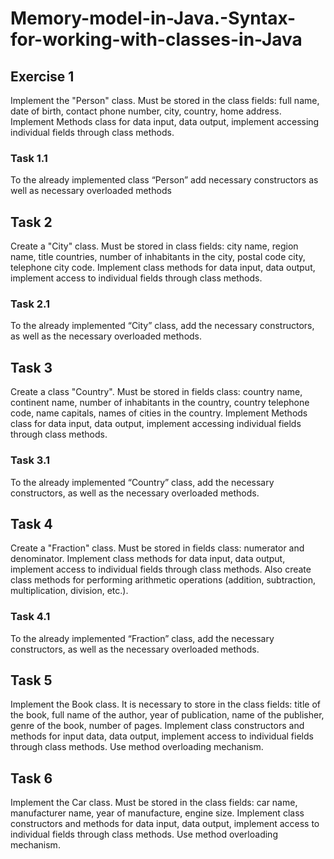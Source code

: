 # Memory-model-in-Java.-Syntax-for-working-with-classes-in-Java

## Exercise 1

Implement the "Person" class. Must be stored
in the class fields: full name, date of birth, contact phone number, city, country, home address. Implement Methods
class for data input, data output, implement
accessing individual fields through class methods.

### Task 1.1
To the already implemented class “Person” add
necessary constructors as well as necessary overloaded methods

## Task 2

Create a "City" class. Must be stored in class fields: city name, region name, title
countries, number of inhabitants in the city, postal code
city, telephone city code. Implement class methods for data input, data output, implement access
to individual fields through class methods.

### Task 2.1
To the already implemented “City” class, add the necessary constructors, as well as the necessary overloaded methods.

## Task 3

Create a class "Country". Must be stored in fields
class: country name, continent name, number of inhabitants in the country, country telephone code, name
capitals, names of cities in the country. Implement Methods
class for data input, data output, implement
accessing individual fields through class methods.

### Task 3.1
To the already implemented “Country” class, add the necessary constructors, as well as the necessary overloaded methods.

## Task 4

Create a "Fraction" class. Must be stored in fields
class: numerator and denominator. Implement class methods for data input, data output, implement access
to individual fields through class methods. Also create
class methods for performing arithmetic operations
(addition, subtraction, multiplication, division, etc.).

### Task 4.1
To the already implemented “Fraction” class, add the necessary constructors, as well as the necessary overloaded methods.

## Task 5

Implement the Book class. It is necessary to store in the class fields: title of the book, full name of the author, year of publication,
name of the publisher, genre of the book, number of pages.
Implement class constructors and methods for input
data, data output, implement access to individual
fields through class methods. Use method overloading mechanism.

## Task 6

Implement the Car class. Must be stored
in the class fields: car name, manufacturer name, year of manufacture, engine size. Implement class constructors and methods for data input, data output,
implement access to individual fields through class methods.
Use method overloading mechanism.
